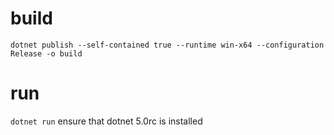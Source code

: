 # build 
`dotnet publish --self-contained true --runtime win-x64 --configuration Release -o build`
# run
`dotnet run` ensure that dotnet 5.0rc is installed
